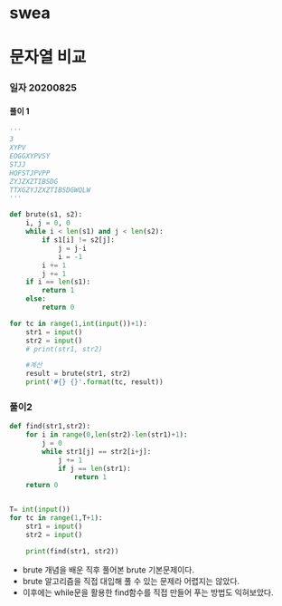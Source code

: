 # swea

# 문자열 비교

### 일자 20200825

#### 풀이 1

```python
'''
3
XYPV
EOGGXYPVSY
STJJ
HOFSTJPVPP
ZYJZXZTIBSDG
TTXGZYJZXZTIBSDGWQLW
'''

def brute(s1, s2):
    i, j = 0, 0
    while i < len(s1) and j < len(s2):
        if s1[i] != s2[j]:
            j = j-i
            i = -1
        i += 1
        j += 1
    if i == len(s1):
        return 1
    else:
        return 0

for tc in range(1,int(input())+1):
    str1 = input()
    str2 = input()
    # print(str1, str2)

    #계산
    result = brute(str1, str2)
    print('#{} {}'.format(tc, result))
```



### 풀이2 

```python
def find(str1,str2):
    for i in range(0,len(str2)-len(str1)+1):
        j = 0
        while str1[j] == str2[i+j]:
            j += 1
            if j == len(str1):
                return 1
    return 0


T= int(input())
for tc in range(1,T+1):
    str1 = input()
    str2 = input()

    print(find(str1, str2))
```

- brute 개념을 배운 직후 풀어본 brute 기본문제이다.
- brute 알고리즘을 직접 대입해 풀 수 있는 문제라 어렵지는 않았다.
- 이후에는 while문을 활용한 find함수를 직접 만들어 푸는 방법도 익혀보았다.
